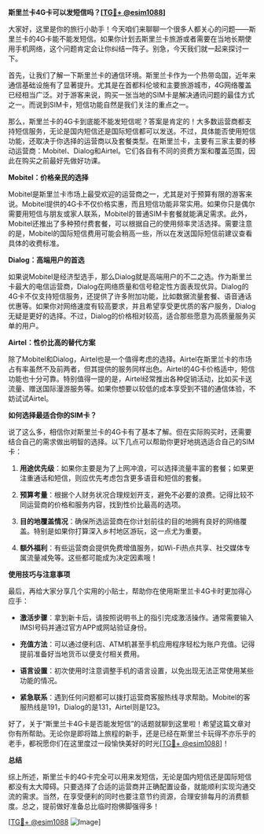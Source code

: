 **斯里兰卡4G卡可以发短信吗？[[TG💪+ @esim1088](https://t.me/s/esim1088)]**

大家好，这里是你的旅行小助手！今天咱们来聊聊一个很多人都关心的问题——斯里兰卡的4G卡能不能发短信。如果你计划去斯里兰卡旅游或者需要在当地长期使用手机网络，这个问题肯定会让你纠结一阵子。别急，今天我们就一起来探讨一下。

首先，让我们了解一下斯里兰卡的通信环境。斯里兰卡作为一个热带岛国，近年来通信基础设施有了显著提升。尤其是在首都科伦坡和主要旅游城市，4G网络覆盖已经相当广泛。对于游客来说，购买一张当地的SIM卡是解决通讯问题的最佳方式之一。而说到SIM卡，短信功能自然是我们关注的重点之一。

那么，斯里兰卡的4G卡到底能不能发短信呢？答案是肯定的！大多数运营商都支持短信服务，无论是国内短信还是国际短信都可以发送。不过，具体能否使用短信功能，还取决于你选择的运营商以及套餐类型。在斯里兰卡，主要有三家主要的移动运营商：Mobitel、Dialog和Airtel。它们各自有不同的资费方案和覆盖范围，因此在购买之前最好先做好功课。

**Mobitel：价格亲民的选择**

Mobitel是斯里兰卡市场上最受欢迎的运营商之一，尤其是对于预算有限的游客来说。Mobitel提供的4G卡不仅价格实惠，而且短信功能非常实用。如果你只是偶尔需要用短信与朋友或家人联系，Mobitel的普通SIM卡套餐就能满足需求。此外，Mobitel还推出了多种预付费套餐，可以根据自己的使用频率灵活选择。需要注意的是，Mobitel的国际短信费用可能会稍高一些，所以在发送国际短信前建议查看具体的收费标准。

**Dialog：高端用户的首选**

如果说Mobitel是经济型选手，那么Dialog就是高端用户的不二之选。作为斯里兰卡最大的电信运营商，Dialog在网络质量和信号稳定性方面表现优异。Dialog的4G卡不仅支持短信服务，还提供了许多附加功能，比如数据流量套餐、语音通话优惠等。如果你对网络速度有较高要求，并且希望享受更优质的客户服务，Dialog无疑是更好的选择。不过，Dialog的价格相对较高，适合那些愿意为高质量服务买单的用户。

**Airtel：性价比高的替代方案**

除了Mobitel和Dialog，Airtel也是一个值得考虑的选择。Airtel在斯里兰卡的市场占有率虽然不及前两者，但其提供的服务同样出色。Airtel的4G卡价格适中，短信功能也十分可靠。特别值得一提的是，Airtel经常推出各种促销活动，比如买卡送流量、赠送国际漫游服务等。如果你想要以较低的成本享受到不错的通信体验，不妨试试Airtel。

**如何选择最适合你的SIM卡？**

说了这么多，相信你对斯里兰卡的4G卡有了基本了解。但在实际购买时，还需要结合自己的需求做出明智的选择。以下几点可以帮助你更好地挑选适合自己的SIM卡：

1. **用途优先级**：如果你主要是为了上网冲浪，可以选择流量丰富的套餐；如果更注重通话和短信，则应优先考虑包含更多语音和短信的套餐。
   
2. **预算考量**：根据个人财务状况合理规划开支，避免不必要的浪费。记得比较不同运营商的价格和服务内容，找到性价比最高的选项。

3. **目的地覆盖情况**：确保所选运营商在你计划前往的目的地拥有良好的网络覆盖。特别是如果你打算深入乡村地区游玩，这一点尤为重要。

4. **额外福利**：有些运营商会提供免费增值服务，如Wi-Fi热点共享、社交媒体专属流量减免等。这些都可能成为决定因素哦！

**使用技巧与注意事项**

最后，再给大家分享几个实用的小贴士，帮助你在使用斯里兰卡4G卡时更加得心应手：

- **激活步骤**：拿到新卡后，请按照说明书上的指引完成激活操作。通常需要输入IMSI号码并通过官方APP或网站验证身份。
  
- **充值方法**：可以通过便利店、ATM机甚至手机应用程序轻松为账户充值。记得提前准备好当地货币以便支付相关费用。

- **语言设置**：初次使用时注意调整手机的语言设置，以免出现无法正常使用某些功能的情况。

- **紧急联系**：遇到任何问题都可以拨打运营商客服热线寻求帮助。Mobitel的客服热线是191，Dialog的是131，Airtel则是123。

好了，关于“斯里兰卡4G卡是否能发短信”的话题就聊到这里啦！希望这篇文章对你有所帮助。无论你是即将踏上旅程的新手，还是已经在斯里兰卡玩得不亦乐乎的老手，都祝愿你们在这里度过一段愉快美好的时光[[TG💪+ @esim1088](https://t.me/s/esim1088)]！

**总结**

综上所述，斯里兰卡的4G卡完全可以用来发短信，无论是国内短信还是国际短信都没有太大障碍。只要选择了合适的运营商并正确配置设备，就能顺利实现沟通交流的需求。当然，在享受便利的同时也要注意节约资源，合理安排每月的消费额度。总之，提前做好准备总比临时抱佛脚强得多！

[[TG💪+ @esim1088](https://t.me/s/esim1088) ![Image](https://i.postimg.cc/4NQfJmqS/Snipaste-2025-05-13-00-14-12.png)]